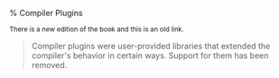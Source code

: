% Compiler Plugins

<small>There is a new edition of the book and this is an old link.</small>

> Compiler plugins were user-provided libraries that extended the compiler's behavior in certain ways.
> Support for them has been removed.
